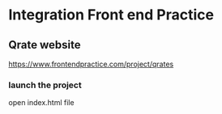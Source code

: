 # Integration Front end Practice

## Qrate website

https://www.frontendpractice.com/project/qrates

### launch the project

open index.html file
